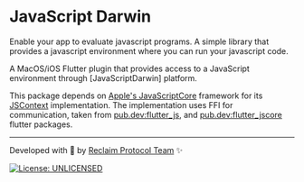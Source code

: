 # JavaScript Darwin

Enable your app to evaluate javascript programs. A simple library that provides a javascript environment where you can run your javascript code.

A MacOS/iOS Flutter plugin that provides access to a JavaScript environment through [JavaScriptDarwin] platform.

This package depends on [Apple's JavaScriptCore](https://developer.apple.com/documentation/javascriptcore) framework for its [JSContext](https://developer.apple.com/documentation/javascriptcore/jscontext) implementation. The implementation uses FFI for communication, taken from [pub.dev:flutter_js](https://pub.dev/packages/flutter_js), and [pub.dev:flutter_jscore](https://pub.dev/packages/flutter_jscore) flutter packages.

___

Developed with 💙 by [Reclaim Protocol Team][reclaimprotocol_link] ✨

[![License: UNLICENSED][license_badge]][license_link]

[license_badge]: https://img.shields.io/badge/license-UNLICENSED-blue.svg
[license_link]: https://opensource.org/license/UNLICENSED
[reclaimprotocol_link]: https://reclaimprotocol.org
